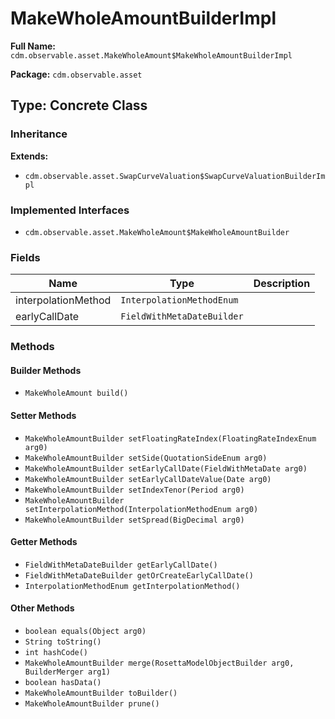 # MakeWholeAmountBuilderImpl

**Full Name:** `cdm.observable.asset.MakeWholeAmount$MakeWholeAmountBuilderImpl`

**Package:** `cdm.observable.asset`

## Type: Concrete Class

### Inheritance

**Extends:**
- `cdm.observable.asset.SwapCurveValuation$SwapCurveValuationBuilderImpl`

### Implemented Interfaces

- `cdm.observable.asset.MakeWholeAmount$MakeWholeAmountBuilder`

### Fields

| Name | Type | Description |
|------|------|-------------|
| interpolationMethod | `InterpolationMethodEnum` |  |
| earlyCallDate | `FieldWithMetaDateBuilder` |  |

### Methods

#### Builder Methods

- `MakeWholeAmount build()`

#### Setter Methods

- `MakeWholeAmountBuilder setFloatingRateIndex(FloatingRateIndexEnum arg0)`
- `MakeWholeAmountBuilder setSide(QuotationSideEnum arg0)`
- `MakeWholeAmountBuilder setEarlyCallDate(FieldWithMetaDate arg0)`
- `MakeWholeAmountBuilder setEarlyCallDateValue(Date arg0)`
- `MakeWholeAmountBuilder setIndexTenor(Period arg0)`
- `MakeWholeAmountBuilder setInterpolationMethod(InterpolationMethodEnum arg0)`
- `MakeWholeAmountBuilder setSpread(BigDecimal arg0)`

#### Getter Methods

- `FieldWithMetaDateBuilder getEarlyCallDate()`
- `FieldWithMetaDateBuilder getOrCreateEarlyCallDate()`
- `InterpolationMethodEnum getInterpolationMethod()`

#### Other Methods

- `boolean equals(Object arg0)`
- `String toString()`
- `int hashCode()`
- `MakeWholeAmountBuilder merge(RosettaModelObjectBuilder arg0, BuilderMerger arg1)`
- `boolean hasData()`
- `MakeWholeAmountBuilder toBuilder()`
- `MakeWholeAmountBuilder prune()`

